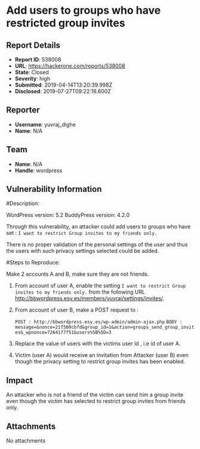 # Add users to groups who have restricted group invites

## Report Details
- **Report ID**: 538008
- **URL**: https://hackerone.com/reports/538008
- **State**: Closed
- **Severity**: high
- **Submitted**: 2019-04-14T13:20:39.998Z
- **Disclosed**: 2019-07-27T09:22:18.600Z

## Reporter
- **Username**: yuvraj_dighe
- **Name**: N/A

## Team
- **Name**: N/A
- **Handle**: wordpress

## Vulnerability Information
#Description:

WordPress version: 5.2
BuddyPress version: 4.2.0

Through this vulnerability, an attacker could add users to groups who have set :
   `I want to restrict Group invites to my friends only.`

There is no proper validation of the personal settings of the user and thus the users with such privacy settings selected could be added.

#Steps to Reproduce:

Make 2 accounts A and B, make sure they are not friends.

  1. From account of user A, enable the setting `I want to restrict Group invites to my friends only.` from the following URL http://bbwordpress.esy.es/members/yuvraj/settings/invites/.
  2. From account of user B, make a POST request to : 

      `POST : http://bbwordpress.esy.es/wp-admin/admin-ajax.php`
       `BODY : message=&nonce=21f500cbfd&group_id=1&action=groups_send_group_invites&_wpnonce=7264177f51&users%5B%5D=3`

  3. Replace the value of users with the victims user id , i.e id of user A.
  4. Victim (user A) would receive an invitation from Attacker (user B) even though the privacy setting to restrict group invites has been enabled.

## Impact

An attacker who is not a friend of the victim can send him a group invite even though the victim has selected to restrict group invites from friends only.

## Attachments
No attachments
